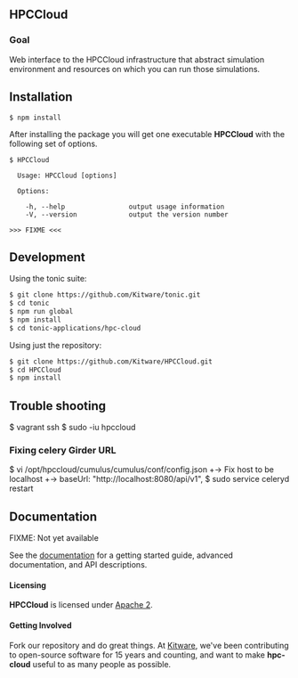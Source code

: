 ## HPCCloud ##

### Goal ###

Web interface to the HPCCloud infrastructure that abstract simulation
environment and resources on which you can run those simulations.

## Installation

```
$ npm install
```

After installing the package you will get one executable **HPCCloud** with
the following set of options.

```
$ HPCCloud

  Usage: HPCCloud [options]

  Options:

    -h, --help                output usage information
    -V, --version             output the version number

>>> FIXME <<<

```

## Development

Using the tonic suite:

```sh
$ git clone https://github.com/Kitware/tonic.git
$ cd tonic
$ npm run global
$ npm install
$ cd tonic-applications/hpc-cloud
```

Using just the repository:

```sh
$ git clone https://github.com/Kitware/HPCCloud.git
$ cd HPCCloud
$ npm install
```

## Trouble shooting

$ vagrant ssh
$ sudo -iu hpccloud

### Fixing celery Girder URL

$ vi /opt/hpccloud/cumulus/cumulus/conf/config.json
  +-> Fix host to be localhost
  +-> baseUrl: "http://localhost:8080/api/v1",
$ sudo service celeryd restart

## Documentation

FIXME: Not yet available

See the [documentation](https://kitware.github.io/hpc-cloud) for a
getting started guide, advanced documentation, and API descriptions.

#### Licensing

**HPCCloud**  is licensed under [Apache 2](LICENSE).

#### Getting Involved

Fork our repository and do great things. At [Kitware](http://www.kitware.com),
we've been contributing to open-source software for 15 years and counting, and
want to make **hpc-cloud** useful to as many people as possible.
